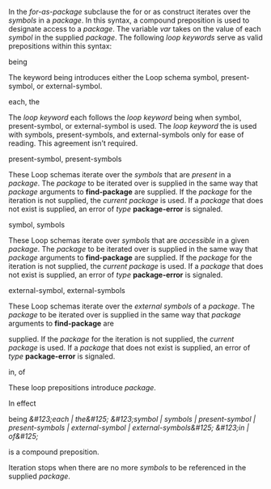  



In the *for-as-package* subclause the for or as construct iterates over the *symbols* in a *package*. In this syntax, a compound preposition is used to designate access to a *package*. The variable *var* takes on the value of each *symbol* in the supplied *package*. The following *loop keywords* serve as valid prepositions within this syntax: 



being 



The keyword being introduces either the Loop schema symbol, present-symbol, or external-symbol. 



each, the 



The *loop keyword* each follows the *loop keyword* being when symbol, present-symbol, or external-symbol is used. The *loop keyword* the is used with symbols, present-symbols, and external-symbols only for ease of reading. This agreement isn’t required. 



present-symbol, present-symbols 



These Loop schemas iterate over the *symbols* that are *present* in a *package*. The *package* to be iterated over is supplied in the same way that *package* arguments to **find-package** are supplied. If the *package* for the iteration is not supplied, the *current package* is used. If a *package* that does not exist is supplied, an error of *type* **package-error** is signaled. 



symbol, symbols 



These Loop schemas iterate over *symbols* that are *accessible* in a given *package*. The *package* to be iterated over is supplied in the same way that *package* arguments to **find-package** are supplied. If the *package* for the iteration is not supplied, the *current package* is used. If a *package* that does not exist is supplied, an error of *type* **package-error** is signaled. 



external-symbol, external-symbols 



These Loop schemas iterate over the *external symbols* of a *package*. The *package* to be iterated over is supplied in the same way that *package* arguments to **find-package** are 







 



 



supplied. If the *package* for the iteration is not supplied, the *current package* is used. If a *package* that does not exist is supplied, an error of *type* **package-error** is signaled. 



in, of 



These loop prepositions introduce *package*. 



In effect 



being *\&#123;*each *|* the*\&#125; \&#123;*symbol *|* symbols *|* present-symbol *|* present-symbols *|* external-symbol *|* external-symbols*\&#125; \&#123;*in *|* of*\&#125;* 



is a compound preposition. 



Iteration stops when there are no more *symbols* to be referenced in the supplied *package*. 
